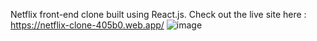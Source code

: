 Netflix front-end clone built using React.js. 
Check out the live site here : https://netflix-clone-405b0.web.app/
![image](https://github.com/IshiiDi2001/Netflix-Clone/assets/129255824/83bd8810-213a-4f28-8b71-faa0c9b776d4)
